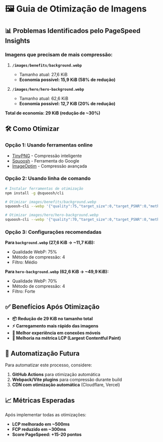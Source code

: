 # 🖼️ Guia de Otimização de Imagens

## 📊 Problemas Identificados pelo PageSpeed Insights

### Imagens que precisam de mais compressão:

1. **`/images/benefits/background.webp`**
   - Tamanho atual: 27,6 KiB
   - **Economia possível: 15,9 KiB (58% de redução)**

2. **`/images/hero/hero-background.webp`**
   - Tamanho atual: 62,6 KiB  
   - **Economia possível: 12,7 KiB (20% de redução)**

**Total de economia: 29 KiB (redução de ~30%)**

## 🛠️ Como Otimizar

### Opção 1: Usando ferramentas online
- [TinyPNG](https://tinypng.com/) - Compressão inteligente
- [Squoosh](https://squoosh.app/) - Ferramenta do Google
- [ImageOptim](https://imageoptim.com/) - Compressão avançada

### Opção 2: Usando linha de comando
```bash
# Instalar ferramentas de otimização
npm install -g @squoosh/cli

# Otimizar images/benefits/background.webp
squoosh-cli --webp '{"quality":75,"target_size":0,"target_PSNR":0,"method":4,"sns_strength":50,"filter_strength":60,"filter_sharpness":0,"filter_type":1,"partitions":0,"segments":4,"pass":1,"show_compressed":0,"preprocessing":0,"autofilter":0,"partition_limit":0,"alpha_compression":1,"alpha_filtering":1,"alpha_quality":100,"lossless":0,"exact":0,"image_hint":0,"emulate_jpeg_size":0,"thread_level":0,"low_memory":0,"near_lossless":100,"use_delta_palette":0,"use_sharp_yuv":0}' images/benefits/background.webp

# Otimizar images/hero/hero-background.webp  
squoosh-cli --webp '{"quality":70,"target_size":0,"target_PSNR":0,"method":4,"sns_strength":50,"filter_strength":60,"filter_sharpness":0,"filter_type":1,"partitions":0,"segments":4,"pass":1,"show_compressed":0,"preprocessing":0,"autofilter":0,"partition_limit":0,"alpha_compression":1,"alpha_filtering":1,"alpha_quality":100,"lossless":0,"exact":0,"image_hint":0,"emulate_jpeg_size":0,"thread_level":0,"low_memory":0,"near_lossless":100,"use_delta_palette":0,"use_sharp_yuv":0}' images/hero/hero-background.webp
```

### Opção 3: Configurações recomendadas

**Para `background.webp` (27,6 KiB → ~11,7 KiB):**
- Qualidade WebP: 75%
- Método de compressão: 4
- Filtro: Médio

**Para `hero-background.webp` (62,6 KiB → ~49,9 KiB):**
- Qualidade WebP: 70%
- Método de compressão: 4
- Filtro: Forte

## ✅ Benefícios Após Otimização

- **📦 Redução de 29 KiB no tamanho total**
- **⚡ Carregamento mais rápido das imagens**
- **📱 Melhor experiência em conexões móveis**
- **🎯 Melhoria na métrica LCP (Largest Contentful Paint)**

## 🔄 Automatização Futura

Para automatizar este processo, considere:

1. **GitHub Actions** para otimização automática
2. **Webpack/Vite plugins** para compressão durante build
3. **CDN com otimização automática** (Cloudflare, Vercel)

## 📈 Métricas Esperadas

Após implementar todas as otimizações:
- **LCP melhorado em ~500ms**
- **FCP reduzido em ~300ms**  
- **Score PageSpeed: +15-20 pontos**
